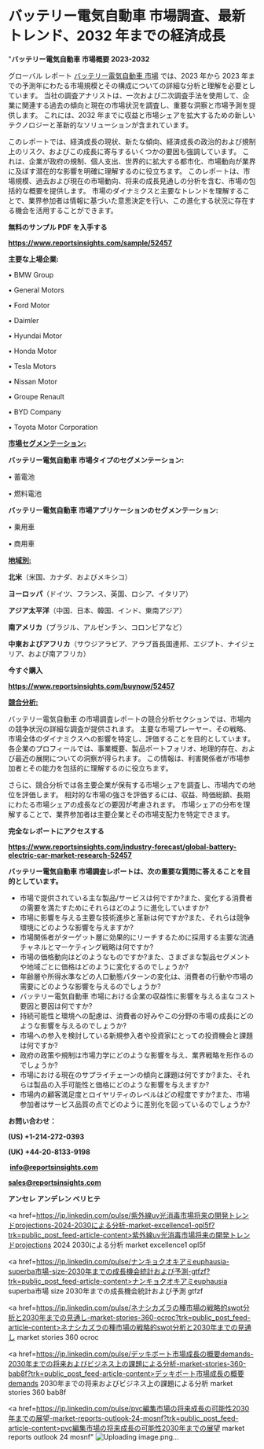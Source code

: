 # バッテリー電気自動車 市場調査、最新トレンド、2032 年までの経済成長

"<strong>バッテリー電気自動車 市場概要 2023-2032</strong>

グローバル レポート <a href=https://www.reportsinsights.com/sample/52457>バッテリー電気自動車 市場</a> では、2023 年から 2023 年までの予測年にわたる市場規模とその構成についての詳細な分析と理解を必要としています。 当社の調査アナリストは、一次および二次調査手法を使用して、企業に関連する過去の傾向と現在の市場状況を調査し、重要な洞察と市場予測を提供します。 これには、2032 年までに収益と市場シェアを拡大​​するための新しいテクノロジーと革新的なソリューションが含まれています。

このレポートでは、経済成長の現状、新たな傾向、経済成長の政治的および規制上のリスク、およびこの成長に寄与するいくつかの要因も強調しています。 これは、企業が政府の規制、個人支出、世界的に拡大する都市化、市場動向が業界に及ぼす潜在的な影響を明確に理解するのに役立ちます。 このレポートは、市場規模、過去および現在の市場動向、将来の成長見通しの分析を含む、市場の包括的な概要を提供します。 市場のダイナミクスと主要なトレンドを理解することで、業界参加者は情報に基づいた意思決定を行い、この進化する状況に存在する機会を活用することができます。

<strong><b>無料のサンプル PDF を入手する</b></strong>

<a href=https://www.reportsinsights.com/sample/52457><strong><u>https://www.reportsinsights.com/sample/52457</u></strong></a>

<strong>主要な上場企業:</strong>

• BMW Group

• General Motors

• Ford Motor

• Daimler

• Hyundai Motor

• Honda Motor

• Tesla Motors

• Nissan Motor

• Groupe Renault

• BYD Company

• Toyota Motor Corporation

<strong><u>市場セグメンテーション</u></strong><strong><u>:</u></strong>

<strong>バッテリー電気自動車 市場タイプのセグメンテーション:</strong>

• 蓄電池

• 燃料電池

<strong>バッテリー電気自動車 市場アプリケーションのセグメンテーション:</strong>

• 乗用車

• 商用車

<strong><u>地域別</u></strong><strong><u>:</u></strong>

<strong>北米</strong>（米国、カナダ、およびメキシコ）

<strong>ヨーロッパ</strong>（ドイツ、フランス、英国、ロシア、イタリア）

<strong>アジア太平洋</strong>（中国、日本、韓国、インド、東南アジア）

<strong>南アメリカ</strong>（ブラジル、アルゼンチン、コロンビアなど）

<strong>中東およびアフリカ</strong>（サウジアラビア、アラブ首長国連邦、エジプト、ナイジェリア、および南アフリカ）

<strong>今すぐ購入</strong>

<a href=https://www.reportsinsights.com/buynow/52457><strong><u>https://www.reportsinsights.com/buynow/52457</u></strong></a>

<strong><u>競合分析:</u></strong>

バッテリー電気自動車 の市場調査レポートの競合分析セクションでは、市場内の競争状況の詳細な調査が提供されます。 主要な市場プレーヤー、その戦略、市場全体のダイナミクスへの影響を特定し、評価することを目的としています。 各企業のプロフィールでは、事業概要、製品ポートフォリオ、地理的存在、および最近の展開についての洞察が得られます。 この情報は、利害関係者が市場参加者とその能力を包括的に理解するのに役立ちます。

さらに、競合分析では各主要企業が保有する市場シェアを調査し、市場内での地位を評価します。 相対的な市場の強さを評価するには、収益、時価総額、長期にわたる市場シェアの成長などの要因が考慮されます。 市場シェアの分布を理解することで、業界参加者は主要企業とその市場支配力を特定できます。

<strong>完全なレポートにアクセスする</strong>

<a href=https://www.reportsinsights.com/industry-forecast/global-battery-electric-car-market-research-52457><strong><u><b>https://www.reportsinsights.com/industry-forecast/global-battery-electric-car-market-research-52457</b></u></strong></a>

<strong><b>バッテリー電気自動車 市場調査レポートは、次の重要な質問に答えることを目的としています。</b></strong>
<ul>
  <li>市場で提供されている主な製品/サービスは何ですか?また、変化する消費者の需要を満たすためにそれらはどのように進化していますか?</li>
  <li>市場に影響を与える主要な技術進歩と革新は何ですか?また、それらは競争環境にどのような影響を与えますか?</li>
  <li>市場関係者がターゲット層に効果的にリーチするために採用する主要な流通チャネルとマーケティング戦略は何ですか?</li>
  <li>市場の価格動向はどのようなものですか?また、さまざまな製品セグメントや地域ごとに価格はどのように変化するのでしょうか?</li>
  <li>年齢層や所得水準などの人口動態パターンの変化は、消費者の行動や市場の需要にどのような影響を与えるのでしょうか?</li>
  <li>バッテリー電気自動車 市場における企業の収益性に影響を与える主なコスト要因と要因は何ですか?</li>
  <li>持続可能性と環境への配慮は、消費者の好みやこの分野の市場の成長にどのような影響を与えるのでしょうか?</li>
  <li>市場への参入を検討している新規参入者や投資家にとっての投資機会と課題は何ですか?</li>
  <li>政府の政策や規制は市場力学にどのような影響を与え、業界戦略を形作るのでしょうか?</li>
  <li>市場における現在のサプライチェーンの傾向と課題は何ですか?また、それらは製品の入手可能性と価格にどのような影響を与えますか?</li>
  <li>市場内の顧客満足度とロイヤリティのレベルはどの程度ですか?また、市場参加者はサービス品質の点でどのように差別化を図っているのでしょうか?</li>
</ul>
<strong>お問い合わせ：</strong>

<strong>(US) +1-214-272-0393</strong>

<strong>(UK) +44-20-8133-9198</strong>

<strong> </strong><a href=info@reportsinsights.com><strong><u>info@reportsinsights.com</u></strong></a>

<a href=sales@reportsinsights.com><strong><u>sales@reportsinsights.com</u></strong></a>

<strong>アンセレ アンデレン ベリヒテ</strong>

<a href=https://jp.linkedin.com/pulse/紫外線uv光消毒市場将来の開発トレンドprojections-2024-2030による分析-market-excellence1-opl5f?trk=public_post_feed-article-content>紫外線uv光消毒市場将来の開発トレンドprojections 2024 2030による分析 market excellence1 opl5f</a>

<a href=https://jp.linkedin.com/pulse/ナンキョクオキアミeuphausia-superba市場-size-2030年までの成長機会統計および予測-gtfzf?trk=public_post_feed-article-content>ナンキョクオキアミeuphausia superba市場 size 2030年までの成長機会統計および予測 gtfzf</a>

<a href=https://jp.linkedin.com/pulse/ネナシカズラの種市場の戦略的swot分析と2030年までの見通し-market-stories-360-ocroc?trk=public_post_feed-article-content>ネナシカズラの種市場の戦略的swot分析と2030年までの見通し market stories 360 ocroc</a>

<a href=https://jp.linkedin.com/pulse/デッキボート市場成長の概要demands-2030年までの将来およびビジネス上の課題による分析-market-stories-360-bab8f?trk=public_post_feed-article-content>デッキボート市場成長の概要demands 2030年までの将来およびビジネス上の課題による分析 market stories 360 bab8f</a>

<a href=https://jp.linkedin.com/pulse/pvc編集市場の将来成長の可能性2030年までの展望-market-reports-outlook-24-mosnf?trk=public_post_feed-article-content>pvc編集市場の将来成長の可能性2030年までの展望 market reports outlook 24 mosnf</a>"
![Uploading image.png…]()
